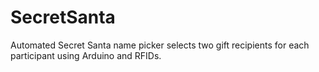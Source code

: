 # SecretSanta
Automated Secret Santa name picker selects two gift recipients for each participant using Arduino and RFIDs. 

